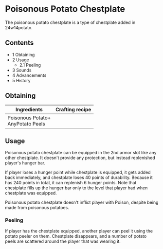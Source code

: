 # Poisonous Potato Chestplate
The poisonous potato chestplate is a type of chestplate added in 24w14potato.

## Contents
- 1 Obtaining
- 2 Usage
	- 2.1 Peeling
- 3 Sounds
- 4 Advancements
- 5 History

## Obtaining
| Ingredients                           | Crafting recipe |
|---------------------------------------|-----------------|
| Poisonous Potato+<br/>AnyPotato Peels |                 |

## Usage
Poisonous potato chestplate can be equipped in the 2nd armor slot like any other chestplate. It doesn't provide any protection, but instead replenished player's hunger bar.

If player loses a hunger point while chestplate is equipped, it gets added back immediately, and chestplate loses 40 points of durability. Because it has 240 points in total, it can replenish 6 hunger points. Note that chestplate fills up the hunger bar only to the level that player had when chestplate was equipped.

Poisonous potato chestplate doesn't inflict player with Poison, despite being made from poisonous potatoes.

### Peeling
If player has the chestplate equipped, another player can peel it using the potato peeler on them. Chestplate disappears, and a number of potato peels are scattered around the player that was wearing it.

